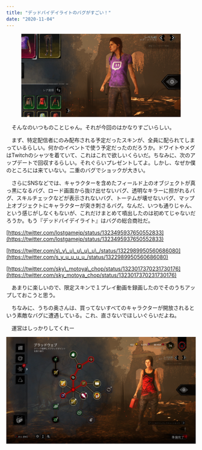 ```yaml
---
title: "デッドバイデイライトのバグがすごい！"
date: "2020-11-04"
---
```


<figure>

![](assets/ndd417c30a440_5061a6122bd09b914d7f493e25067ba0.png)

</figure>

　そんなのいつものことじゃん。それが今回のはかなりすごいらしい。

　まず、特定配信者にのみ配布される予定だったスキンが、全員に配られてしまっているらしい。何かのイベントで使う予定だったのだろうか。ドワイトやメグはTwitchのシャツを着ていて、これはこれで欲しいくらいだ。ちなみに、次のアップデートで回収するらしい。それぐらいプレゼントしてよ。しかし、なぜか僕のところには来ていない。二重のバグでショックが大きい。

　さらにSNSなどでは、キャラクターを含めたフィールド上のオブジェクトが真っ黒になるバグ、ロード画面から抜け出せないバグ、透明なキラーに担がれるバグ、スキルチェックなどが表示されないバグ、トーテムが壊せないバグ、マップ上オブジェクトにキャラクターが突き刺さるバグ。なんだ、いつも通りじゃん、という感じがしなくもないが、これだけまとめて噴出したのは初めてじゃないだろうか。もう『デッドバイデイライト』はバグの総合商社だ。

[https://twitter.com/lostgamejp/status/1323495937650552833](https://twitter.com/lostgamejp/status/1323495937650552833)

[https://twitter.com/s\_y\_u\_u\_u\_u\_/status/1322989950560686080](https://twitter.com/s_y_u_u_u_u_/status/1322989950560686080)

[https://twitter.com/sky\_motoya\_chop/status/1323017370231730176](https://twitter.com/sky_motoya_chop/status/1323017370231730176)

　あまりに楽しいので、限定スキンで１プレイ動画を録画したのでそのうちアップしておこうと思う。

　ちなみに、うちの奥さんは、買ってないすべてのキャラクターが開放されるという素敵なバグに遭遇している。これ、直さないでほしいぐらいだよね。

　運営はしっかりしてくれー

![画像1](assets/ndd417c30a440_picture_pc_e74a201b1253ba52e44da26aa2e77ff2.png)
